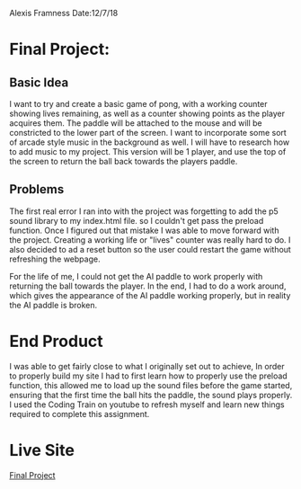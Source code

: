Alexis Framness
Date:12/7/18

# **Final Project:**

## Basic Idea

I want to try and create a basic game of pong, with a working counter showing lives remaining, as well as a counter showing points as the player acquires them. The paddle will be attached to the mouse and will be constricted to the lower part of the screen. I want to incorporate some sort of arcade style music in the background as well. I will have to research how to add music to my project. This version will be 1 player, and use the top of the screen to return the ball back towards the players paddle.


## Problems
The first real error I ran into with the project was forgetting to add the p5 sound library to my index.html file. so I couldn't get pass the preload function. Once I figured out that mistake I was able to move forward with the project. Creating a working life or "lives" counter was really hard to do. I also decided to ad a reset button so the user could restart the game without refreshing the webpage.

For the life of me, I could not get the AI paddle to work properly with returning the ball towards the player. In the end, I had to do a work around, which gives the appearance of the AI paddle working properly, but in reality the AI paddle is broken.

# End Product
I was able to get fairly close to what I originally set out to achieve, In order to properly build my site I had to first learn how to properly use the preload function, this allowed me to load up the sound files before the game started, ensuring that the first time the ball hits the paddle, the sound plays properly.  I used the Coding Train on youtube to refresh myself and learn new things required to complete this assignment.

# Live Site

[Final Project](/Final-Project-Pong/index.html)
